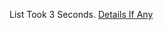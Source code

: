 List Took 3 Seconds.
[Details If Any](https://github.com/deathbybandaid/piholeparser/blob/master/RecentRunLogs/parsingscripts/PiwikSpam.md)

